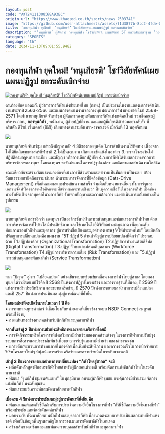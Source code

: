 ```yaml
---
layout: post
code: "ART24111308568A93BC"
origin_url: "https://www.khaosod.co.th/sports/news_9503741"
image: "https://github.com/user-attachments/assets/31d3877b-8bc2-4fde-83a3-51ff4f7c7fbd"
title: "กองทุนกีฬา ยุคใหม่! ‘ทนุเกียรติ’ โชว์วิสัยทัศน์เผยแผนปฏิรูป ยกระดับเบิกจ่าย"
description: "‘ทนุเกียรติ’ ผู้จัดการ กองทุนกีฬา โชว์วิสัยทัศน์ แผนพัฒนา 5T ยกระดับมาตรฐาน ‘กองทุนกีฬา’ ยุคใหม่ ขับเคลื่อนสู่สากล เบิกจ่ายคล่องตัว"
category: "SPORTS"
language: "th"
date: 2024-11-13T09:01:55.948Z
---
```


# กองทุนกีฬา ยุคใหม่! ‘ทนุเกียรติ’ โชว์วิสัยทัศน์เผยแผนปฏิรูป ยกระดับเบิกจ่าย

[![กองทุนกีฬา ยุคใหม่! ‘ทนุเกียรติ’ โชว์วิสัยทัศน์เผยแผนปฏิรูป ยกระดับเบิกจ่าย](https://www.khaosod.co.th/wpapp/uploads/2024/11/vbnfr.jpg "กองทุนกีฬา ยุคใหม่! ‘ทนุเกียรติ’ โชว์วิสัยทัศน์เผยแผนปฏิรูป ยกระดับเบิกจ่าย")](https://www.khaosod.co.th/wpapp/uploads/2024/11/vbnfr.jpg)

ดร.ก้องศักด ยอดมณี ผู้ว่าการการกีฬาแห่งประเทศไทย (กกท.) เป็นประธานในงานแถลงผลการดำเนินงานประจำปี 2563-2566 และแผนการดำเนินงานของกองทุนพัฒนาการกีฬาแห่งชาติ ในปี 2568-2571 โดยมี นายทนุเกียรติ จันทร์ชุม ผู้จัดการกองทุนพัฒนาการกีฬาแห่งชาติคนใหม่ รวมทั้งคณะผู้บริหาร กกท., **กองทุนกีฬา** , พนักงาน, ผู้ช่วยปฏิบัติงาน และแขกผู้มีเกียรติเข้าร่วมอย่างคับคั่ง ที่คริสตัล ดีไซน์ เซ็นเตอร์ (ซีดีซี) เลียบทางด่วนรามอินทรา-อาจณรงค์ เมื่อวันที่ 13 พฤศจิกายน

![](https://www.khaosod.co.th/wpapp/uploads/2024/11/S__759300109.jpg)

นายทนุเกียรติ จันทร์ชุม กล่าวถึงปัญหาหลัก 4 มิติของกองทุนคือ 1.การดำเนินงานไร้ทิศทาง เนื่องจากไม่ได้ยึดถือยุทธศาสตร์กีฬาชาติ 2.ไม่เป็นเอกภาพ เกิดความขัดแย้งในองค์กร 3.การจงใจละเว้นไม่ปฏิบัติตามกฎหมาย ระเบียบ และสัญญา หรือการเลือกปฏิบัติฯ 4.วงการกีฬาได้รับผลกระทบจากการบริหารจัดการกองทุนฯ โดยกองทุนฯ จะจัดทำแผนในการปฏิรูปองค์กร และติดตามผลดำเนินงานใกล้ชิด

ขณะเดียวกันจะสร้างวัฒนธรรมองค์กรที่เน้นการมีส่วนร่วมและทำงานเป็นทีมอย่างเป็นระบบ สร้างวัฒนธรรมการยึดถือธรรมาภิบาล ด้านระบบการจัดการที่ยึดถือข้อมูล (Data-Drive Management) เพื่อติดตามผลและประเมินความสำเร็จ ร่วมมือกับหน่วยงานอื่นๆ ทั้งภาครัฐและเอกชนจัดทำโครงการหรือกิจกรรมที่สร้างผลกระทบเชิงบวก ฟื้นฟูความเชื่อมั่นในวงการกีฬา เปิดช่องทางรับฟังเสียงจากบุคคลในวงการกีฬา รับทราบปัญหาและความต้องการ และดำเนินการแก้ไขอย่างเป็นรูปธรรม

![](https://www.khaosod.co.th/wpapp/uploads/2024/11/S__759300105.jpg)

นายทนุเกียรติ กล่าวอีกว่า กองทุนฯ เป็นองค์กรชั้นนำในการสนับสนุนและพัฒนาวงการกีฬาไทย ด้วยการบริหารจัดการที่โปร่งใส มีประสิทธิภาพ และใช้เทคโนโลยีดิจิทัลอย่างชาญฉลาด เพื่อยกระดับศักยภาพของนักกีฬาและบุคลากร สู่การสร้างชื่อเสียงและมูลค่าทางเศรษฐกิจให้ประเทศไทย” โดยมีหลักปรัชญาการเปลี่ยนแปลงคือ แผนงาน “5T ปฏิรูป 5 ด้านสำคัญสู่การเปลี่ยนแปลงที่ดีกว่า” ประกอบด้วย T1.ปฏิรูปองค์กร (Organizational Transformation) T2.ปฏิรูปการทำงานด้วยดิจิทัล (Digital Transformation) T3.ปฏิรูปทักษะและทัศนคติบุคลากร (Workforce Transformation) T4.ปฏิรูปการบริหารความเสี่ยง (Risk Transformation) และ T5.ปฏิรูปการสนับสนุนและพัฒนากีฬา (Service Transformation)

![](https://www.khaosod.co.th/wpapp/uploads/2024/11/S__759300110.jpg)

จาก “ปัญหา” สู่การ “เปลี่ยนแปลง” อย่างเป็นระบบพร้อมขับเคลื่อนวงการกีฬาไทยสู่สากล โดยกองทุนฯ ได้วางโรดแมปไว้คือ ปี 2568 ปีแห่งการปฏิรูปโครงสร้าง และวางรากฐานที่มั่นคง, ปี 2569 ปีแห่งการเสริมประสิทธิภาพ และขยายเครือข่าย, ปี 2570 ปีแห่งการขยายผล นำพาการเปลี่ยนแปลง และปี 2571 ปีแห่งการประเมินผล มุ่งสู่การพัฒนาที่ยั่งยืน

**โดยผลลัพธ์ที่จะเกิดขึ้นภายในเวลา 1 ปี คือ**  
• การทบทวนยุทธศาสตร์ ที่เชื่อมโยงกับหน่วยงานที่เกี่ยวข้อง ระบบ NSDF Connect สมบูรณ์ พร้อมใช้งาน,  
• สองเส้นทางสร้างอนาคตสำหรับนักกีฬาและบุคลากรกีฬา

**จากนั้นเข้าสู่ 2 ปีแห่งการเสริมประสิทธิภาพและขยายเครือข่ายโดยมี**  
• การจัดกิจกรรมหรือโครงการที่ส่งเสริมการมีส่วนร่วมของภาคส่วนต่างๆ ในวงการกีฬาการปรับปรุงระบบการสื่อสารและประชาสัมพันธ์เพื่อขยายการรับรู้และการมีส่วนร่วมของสาธารณชน  
• ยกระดับกระบวนการทำงานภายในองค์กรเพื่อเพิ่มประสิทธิภาพ และความรวดเร็วในการเบิกจ่ายการริเริ่มโครงการใหม่ๆ ที่มุ่งเน้นการสร้างเครือข่ายและความร่วมมือในระดับนานาชาติ

**เข้าสู่ 3 ปีแห่งการขยายผลนำพาการเปลี่ยนแปลง “กีฬาไทยสู่สากล” จะมี**  
• ผลักดันหลักสูตรฝึกอบรมกีฬาไทยสำหรับผู้ฝึกสอนต่างชาติ พร้อมจัดการแข่งขันกีฬาไทยในระดับนานาชาติ  
• พัฒนา “ศูนย์กีฬาชุมชนต้นแบบ” ในทุกภูมิภาค อบรมผู้นำกีฬาชุมชน กระตุ้นการมีส่วนรวม จัดการแข่งขันกีฬาในระดับชุมชน  
• พัฒนาระบบวิเคราะห์และพัฒนาศักยภาพนักกีฬา

**เมื่อครบ 4 ปีแห่งการประเมินผลมุ่งสู่การพัฒนาที่ยั่งยืน คือ**  
• พัฒนาเกณฑ์และตัวชี้วัดสำหรับการประเมินความยั่งยืนในวงการกีฬา “ดัชนีชี้วัดความยั่งยืนทางกีฬา” พร้อมประเมินและจัดลำดับองค์กรกีฬา  
• มอบรางวัล พัฒนาศักยภาพนักกีฬาและบุคลากรกีฬาเพื่ออนาคตระบบการประเมินผลกระทบกีฬาแห่งชาติ เพื่อเป็นข้อมูลพื้นฐานสำคัญในการวางแผนการพัฒนากีฬาในอนาคต  
• สร้างเส้นทางอาชีพและแผนพัฒนารายบุคคลสำหรับนักกีฬาและบุคลากรกีฬา